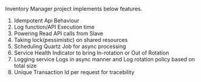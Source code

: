 Inventory Manager project implements below features.

1) Idempotent Api Behaviour
2) Log function/API Execution time
3) Powering Read API calls from Slave
4) Taking lock(pessimistic) on shared resources
5) Scheduling Quartz Job for async processing
6) Service Health Indicator to bring In-rotation or Out of Rotation
7) Logging service Logs in async manner and Log rotation policy based on total size
8) Unique Transaction Id per request for tracebility
